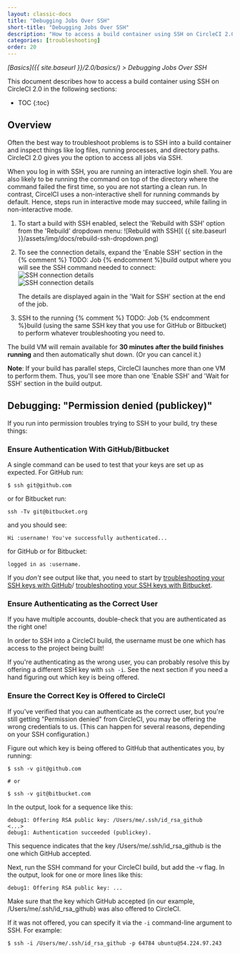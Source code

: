 ```yaml
---
layout: classic-docs
title: "Debugging Jobs Over SSH"
short-title: "Debugging Jobs Over SSH"
description: "How to access a build container using SSH on CircleCI 2.0"
categories: [troubleshooting]
order: 20
---
```


*[Basics]({{ site.baseurl }}/2.0/basics/) > Debugging Jobs Over SSH*

This document describes how to access a build container using SSH on CircleCI 2.0 in the following sections:

* TOC
{:toc}

## Overview
Often the best way to troubleshoot problems is to SSH into a build container and inspect 
things like log files, running processes, and directory paths. CircleCI 2.0 gives you the option to access all jobs via SSH.

When you log in with SSH, you are running an interactive login shell. You are also likely to be running the command on top of the directory where the command failed the first time, so you are not starting a clean run. In contrast, CircelCI uses a non-interactive shell for running commands by default. Hence, steps run in interactive mode may succeed, while failing in non-interactive mode. 

1. To start a build with SSH enabled, select the 'Rebuild with SSH' option from
the 'Rebuild' dropdown menu:
![Rebuild with SSH](  {{ site.baseurl }}/assets/img/docs/rebuild-ssh-dropdown.png)

2. To see the connection details, expand the 'Enable SSH' section in the {% comment %} TODO: Job {% endcomment %}build output where you will see the SSH command needed to connect:
![SSH connection details](https://circleci-discourse.s3.amazonaws.com/optimized/2X/5/57f50e26ec245d0373c4265ec4375641553bdbdb_1_690x295.png)	
![SSH connection details](https://circleci-discourse.s3.amazonaws.com/optimized/2X/5/514e8aec3e8017dac8e8d401d22432026b473161_1_690x281.png)

     The details are displayed again in the 'Wait for SSH' section at the end of the job.

3. SSH to the running {% comment %} TODO: Job {% endcomment %}build (using the same SSH key
that you use for GitHub or Bitbucket) to perform whatever troubleshooting
you need to.

The build VM will remain available for **30 minutes after the build finishes running**
and then automatically shut down. (Or you can cancel it.)

**Note**: If your build has parallel steps, CircleCI launches more than one VM
to perform them. Thus, you'll see more than one 'Enable SSH' and
'Wait for SSH' section in the build output.

## Debugging: "Permission denied (publickey)"

If you run into permission troubles trying to SSH to your build, try
these things:

### Ensure Authentication With GitHub/Bitbucket

A single command can be used to test that your keys are set up as expected. For 
GitHub run:

```
$ ssh git@github.com
```

or for Bitbucket run:

```
ssh -Tv git@bitbucket.org
```

and you should see:

```
Hi :username! You've successfully authenticated...
```

for GitHub or for Bitbucket:

```
logged in as :username.
```

If you _don't_ see output like that, you need to start by
[troubleshooting your SSH keys with GitHub](https://help.github.com/articles/error-permission-denied-publickey)/
[troubleshooting your SSH keys with Bitbucket](https://confluence.atlassian.com/bitbucket/troubleshoot-ssh-issues-271943403.html).

### Ensure Authenticating as the Correct User

If you have multiple accounts, double-check that you are
authenticated as the right one!

In order to SSH into a CircleCI build, the username must be one which has
access to the project being built!

If you're authenticating as the wrong user, you can probably resolve this
by offering a different SSH key with `ssh -i`. See the next section if
you need a hand figuring out which key is being offered.

### Ensure the Correct Key is Offered to CircleCI

If you've verified that you can authenticate as the correct
user, but you're still getting "Permission denied" from CircleCI, you
may be offering the wrong credentials to us. (This can happen for
several reasons, depending on your SSH configuration.)

Figure out which key is being offered to GitHub that authenticates you, by
running:

```
$ ssh -v git@github.com

# or

$ ssh -v git@bitbucket.com
```

In the output, look for a sequence like this:

```
debug1: Offering RSA public key: /Users/me/.ssh/id_rsa_github
<...>
debug1: Authentication succeeded (publickey).
```

This sequence indicates that the key /Users/me/.ssh/id_rsa_github is the one which
GitHub accepted.

Next, run the SSH command for your CircleCI build, but add the -v flag.
In the output, look for one or more lines like this:

```
debug1: Offering RSA public key: ...
```

Make sure that the key which GitHub accepted (in our
example, /Users/me/.ssh/id_rsa_github) was also offered to CircleCI.

If it was not offered, you can specify it via the `-i` command-line
argument to SSH. For example:

```
$ ssh -i /Users/me/.ssh/id_rsa_github -p 64784 ubuntu@54.224.97.243
```
